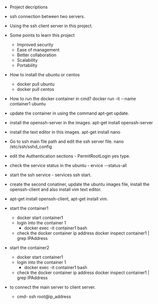 - Project decriptions

- ssh connection between two servers.

- Using the ssh client server in this project.

- Some points to learn this project
    - Improved security
    - Ease of management
    - Better collaboration 
    - Scalability
    - Portability

- How to install the ubuntu or centos 
    - docker pull ubuntu
    - docker pull centos

- How to run the docker container in cmd?
    docker run -it --name container1 ubuntu

- update the container in using the command apt-get update.
- install the openssh-server in the images.
    apt-get install openssh-server

- install the text editor in this images.
    apt-get install nano

- Go to ssh main file path and edit the ssh server file.
    nano /etc/ssh/sshd_config

- edit the Authentication sections - PermitRootLogin yes type.

- check the service status in the ubuntu - ervice --status-all
- start the ssh service - services ssh start.

- create the second conatiner, update the ubuntu images file, install the openssh-client and also install vim text editor.
- apt-get install openssh-client, apt-get install vim.

- start the container1
    - docker start container1
    - login into the container 1 
        -   docker exec -it container1 bash
    - check the docker container ip address docker inspect container1 | grep IPAddress

- start the container2
    - docker start container1
    - login into the container 1 
        -   docker exec -it container1 bash
    - check the docker container ip address docker inspect container1 | grep IPAddress
    
- to connect the main server to client server.
    - cmd- ssh root@ip_address 